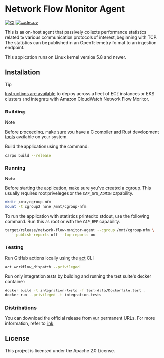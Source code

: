 # Network Flow Monitor Agent

[![CI](https://github.com/aws/network-flow-monitor-agent/actions/workflows/ci.yaml/badge.svg?branch=main)](https://github.com/aws/network-flow-monitor-agent/actions/workflows/ci.yaml)
[![codecov](https://codecov.io/github/aws/network-flow-monitor-agent/graph/badge.svg?token=T4XUR6NZRM)](https://codecov.io/github/aws/network-flow-monitor-agent)

This is an on-host agent that passively collects performance statistics related
to various communication protocols of interest, beginning with TCP.  The
statistics can be published in an OpenTelemetry format to an ingestion
endpoint.

This application runs on Linux kernel version 5.8 and newer.

## Installation

> [!TIP]
> [Instructions are
> available](https://docs.aws.amazon.com/AmazonCloudWatch/latest/monitoring/CloudWatch-NetworkFlowMonitor-agents.html)
> to deploy across a fleet of EC2 instances or EKS clusters and integrate with
> Amazon CloudWatch Network Flow Monitor.

### Building

> [!NOTE]
> Before proceeding, make sure you have a C compiler and [Rust development
> tools](https://www.rust-lang.org/tools/install) available on your system.

Build the application using the command:

```bash
cargo build --release
```

### Running

> [!NOTE]
> Before starting the application, make sure you've created a cgroup.  This
> usually requires root priveleges or the `CAP_SYS_ADMIN` capability.
>
> ```bash
> mkdir /mnt/cgroup-nfm
> mount -t cgroup2 none /mnt/cgroup-nfm
> ```

To run the application with statistics printed to stdout, use the following
command.  Run this as root or with the `CAP_BPF` capability.

```bash
target/release/network-flow-monitor-agent --cgroup /mnt/cgroup-nfm \
   --publish-reports off --log-reports on
```

### Testing

Run GitHub actions locally using the [act](https://nektosact.com/) CLI:

```bash
act workflow_dispatch --privileged
```

Run only integration tests by building and running the test suite's docker container:

```bash
docker build -t integration-tests -f test-data/Dockerfile.test .
docker run --privileged -t integration-tests
```

### Distributions
You can download the official release from our permanent URLs. For more information, refer to [link](https://docs.aws.amazon.com/AmazonCloudWatch/latest/monitoring/CloudWatch-NetworkFlowMonitor-agents-download-agent-commandline.html)

## License

This project is licensed under the Apache 2.0 License.
